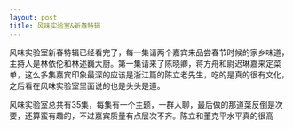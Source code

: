 ```yaml
---
layout: post
title: 风味实验室&新春特辑
---
```

风味实验室新春特辑已经看完了，每一集请两个嘉宾来品尝春节时候的家乡味道，主持人是林依伦和林述巍大厨。第一集请来了陈晓卿，蒋方舟和尉迟琳嘉来定菜单，这么多集嘉宾印象最深的应该是浙江篇的陈立老先生，吃的是真的很有文化，之后看在风味实验室里面说的也是头头是道。

风味实验室总共有35集，每集有一个主题，一群人聊，最后做的那道菜反倒是次要，还算蛮有趣的，不过嘉宾质量有点层次不齐。陈立和董克平水平真的很高